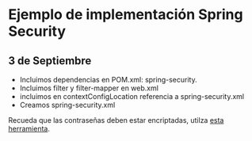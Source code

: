 # Ejemplo de implementación Spring Security

## 3 de Septiembre

- Incluimos dependencias en POM.xml: spring-security.
- Incluimos filter y filter-mapper en web.xml
- incluimos en contextConfigLocation referencia a spring-security.xml
- Creamos spring-security.xml


Recueda que las contraseñas deben estar encriptadas, utilza [esta herramienta](https://www.browserling.com/tools/bcrypt).